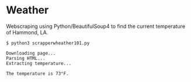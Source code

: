 # Weather
Webscraping using Python/BeautifulSoup4 to find the current temperature of Hammond, LA.

```
$ python3 scrapperwheather101.py

Downloading page...
Parsing HTML...
Extracting temperature...

The temperature is 73°F.
```
